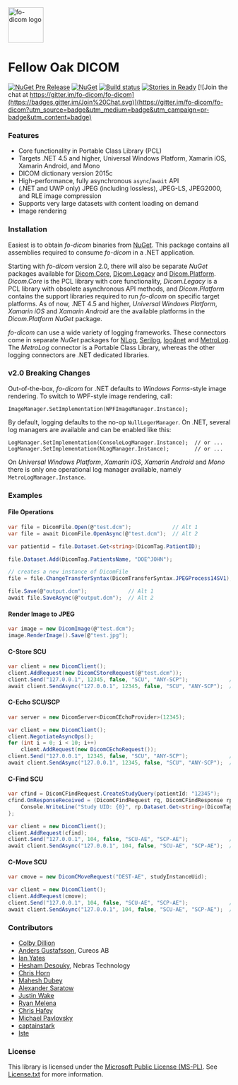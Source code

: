 <img src="https://lh3.googleusercontent.com/-Fq3nigRUo7U/VfaIPuJMjfI/AAAAAAAAALo/7oaLrrTBhnw/s1600/Fellow%2BOak%2BSquare%2BTransp.png" alt="fo-dicom logo" height="80" />

# Fellow Oak DICOM

[![NuGet Pre Release](https://img.shields.io/nuget/vpre/fo-dicom.svg)](https://www.nuget.org/packages/fo-dicom/)
[![NuGet](https://img.shields.io/nuget/v/fo-dicom.svg)](https://www.nuget.org/packages/fo-dicom/)
[![Build status](https://ci.appveyor.com/api/projects/status/r3yptmhufh3dl1xc?svg=true)](https://ci.appveyor.com/project/anders9ustafsson/fo-dicom)
[![Stories in Ready](https://badge.waffle.io/fo-dicom/fo-dicom.svg?label=ready&title=Ready)](http://waffle.io/fo-dicom/fo-dicom)
[![Join the chat at https://gitter.im/fo-dicom/fo-dicom](https://badges.gitter.im/Join%20Chat.svg)](https://gitter.im/fo-dicom/fo-dicom?utm_source=badge&utm_medium=badge&utm_campaign=pr-badge&utm_content=badge)

### Features
* Core functionality in Portable Class Library (PCL)
* Targets .NET 4.5 and higher, Universal Windows Platform, Xamarin iOS, Xamarin Android, and Mono
* DICOM dictionary version 2015c
* High-performance, fully asynchronous `async`/`await` API
* (.NET and UWP only) JPEG (including lossless), JPEG-LS, JPEG2000, and RLE image compression
* Supports very large datasets with content loading on demand
* Image rendering

### Installation
Easiest is to obtain *fo-dicom* binaries from [NuGet](https://www.nuget.org/packages/fo-dicom/). This package contains all assemblies required to consume *fo-dicom* in a .NET application.

Starting with *fo-dicom* version 2.0, there will also be separate *NuGet* packages available for [Dicom.Core](https://www.nuget.org/packages/fo-dicom.Core/), [Dicom.Legacy](https://www.nuget.org/packages/fo-dicom.Legacy/) and 
[Dicom.Platform](https://www.nuget.org/packages/fo-dicom.Platform/). *Dicom.Core* is the PCL library with core functionality, *Dicom.Legacy* is a PCL library with obsolete asynchronous API methods, and *Dicom.Platform* contains
the support libraries required to run *fo-dicom* on specific target platforms. As of now, .NET 4.5 and higher, *Universal Windows Platform*, *Xamarin iOS* and *Xamarin Android* are the available platforms in the *Dicom.Platform* *NuGet* package.

*fo-dicom* can use a wide variety of logging frameworks. These connectors come in separate *NuGet* packages for [NLog](https://www.nuget.org/packages/fo-dicom.NLog/), [Serilog](https://www.nuget.org/packages/fo-dicom.Serilog/), 
[log4net](https://www.nuget.org/packages/fo-dicom.log4net/) and [MetroLog](https://www.nuget.org/packages/fo-dicom.MetroLog/). The *MetroLog* connector is a Portable Class Library, whereas the other logging connectors are .NET dedicated libraries.

### v2.0 Breaking Changes
Out-of-the-box, *fo-dicom* for .NET defaults to *Windows Forms*-style image rendering. To switch to WPF-style image rendering, call:

    ImageManager.SetImplementation(WPFImageManager.Instance);

By default, logging defaults to the no-op `NullLogerManager`. On .NET, several log managers are available and can be enabled like this:

    LogManager.SetImplementation(ConsoleLogManager.Instance);  // or ...
    LogManager.SetImplementation(NLogManager.Instance);        // or ...

On *Universal Windows Platform*, *Xamarin iOS*, *Xamarin Android* and *Mono* there is only one operational log manager available, namely `MetroLogManager.Instance`.

### Examples

#### File Operations
```csharp
var file = DicomFile.Open(@"test.dcm");             // Alt 1
var file = await DicomFile.OpenAsync(@"test.dcm");  // Alt 2

var patientid = file.Dataset.Get<string>(DicomTag.PatientID);

file.Dataset.Add(DicomTag.PatientsName, "DOE^JOHN");

// creates a new instance of DicomFile
file = file.ChangeTransferSyntax(DicomTransferSyntax.JPEGProcess14SV1);

file.Save(@"output.dcm");             // Alt 1
await file.SaveAsync(@"output.dcm");  // Alt 2
```

#### Render Image to JPEG
```csharp
var image = new DicomImage(@"test.dcm");
image.RenderImage().Save(@"test.jpg");
```

#### C-Store SCU
```csharp
var client = new DicomClient();
client.AddRequest(new DicomCStoreRequest(@"test.dcm"));
client.Send("127.0.0.1", 12345, false, "SCU", "ANY-SCP");             // Alt 1
await client.SendAsync("127.0.0.1", 12345, false, "SCU", "ANY-SCP");  // Alt 2
```

#### C-Echo SCU/SCP
```csharp
var server = new DicomServer<DicomCEchoProvider>(12345);

var client = new DicomClient();
client.NegotiateAsyncOps();
for (int i = 0; i < 10; i++)
    client.AddRequest(new DicomCEchoRequest());
client.Send("127.0.0.1", 12345, false, "SCU", "ANY-SCP");             // Alt 1
await client.SendAsync("127.0.0.1", 12345, false, "SCU", "ANY-SCP");  // Alt 2
```

#### C-Find SCU
```csharp
var cfind = DicomCFindRequest.CreateStudyQuery(patientId: "12345");
cfind.OnResponseReceived = (DicomCFindRequest rq, DicomCFindResponse rp) => {
	Console.WriteLine("Study UID: {0}", rp.Dataset.Get<string>(DicomTag.StudyInstanceUID));
};

var client = new DicomClient();
client.AddRequest(cfind);
client.Send("127.0.0.1", 104, false, "SCU-AE", "SCP-AE");             // Alt 1
await client.SendAsync("127.0.0.1", 104, false, "SCU-AE", "SCP-AE");  // Alt 2
```

#### C-Move SCU
```csharp
var cmove = new DicomCMoveRequest("DEST-AE", studyInstanceUid);

var client = new DicomClient();
client.AddRequest(cmove);
client.Send("127.0.0.1", 104, false, "SCU-AE", "SCP-AE");             // Alt 1
await client.SendAsync("127.0.0.1", 104, false, "SCU-AE", "SCP-AE");  // Alt 2
```

### Contributors
* [Colby Dillion](https://github.com/rcd)
* [Anders Gustafsson](https://github.com/anders9ustafsson), Cureos AB
* [Ian Yates](http://github.com/IanYates)
* [Hesham Desouky](https://github.com/hdesouky), Nebras Technology
* [Chris Horn](https://github.com/GMZ)
* [Mahesh Dubey](https://github.com/mdubey82)
* [Alexander Saratow](https://github.com/swalex)
* [Justin Wake](https://github.com/jwake)
* [Ryan Melena](https://github.com/RyanMelenaNoesis)
* [Chris Hafey](https://github.com/chafey)
* [Michael Pavlovsky](https://github.com/michaelp)
* [captainstark](https://github.com/captainstark)
* [lste](https://github.com/lste)

### License
This library is licensed under the [Microsoft Public License (MS-PL)](http://opensource.org/licenses/MS-PL). See [License.txt](License.txt) for more information.
